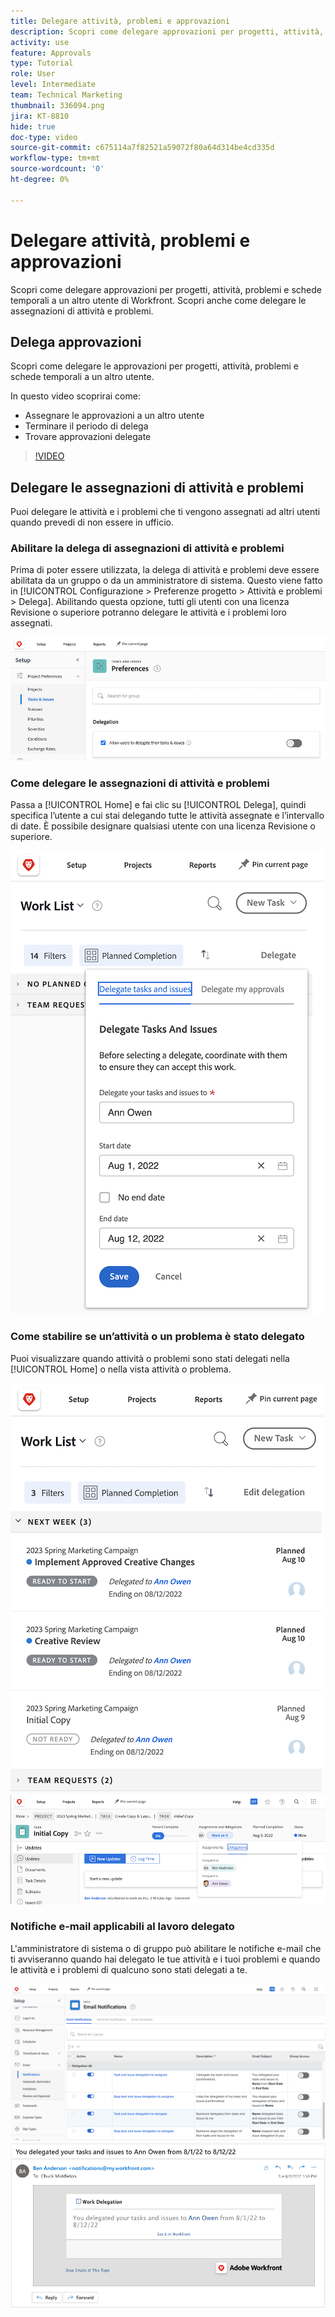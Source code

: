 ```yaml
---
title: Delegare attività, problemi e approvazioni
description: Scopri come delegare approvazioni per progetti, attività, problemi e schede temporali a un altro utente di Workfront. Scopri anche come delegare le assegnazioni di attività e problemi.
activity: use
feature: Approvals
type: Tutorial
role: User
level: Intermediate
team: Technical Marketing
thumbnail: 336094.png
jira: KT-8810
hide: true
doc-type: video
source-git-commit: c675114a7f82521a59072f80a64d314be4cd335d
workflow-type: tm+mt
source-wordcount: '0'
ht-degree: 0%

---
```


# Delegare attività, problemi e approvazioni

Scopri come delegare approvazioni per progetti, attività, problemi e schede temporali a un altro utente di Workfront. Scopri anche come delegare le assegnazioni di attività e problemi.

## Delega approvazioni

Scopri come delegare le approvazioni per progetti, attività, problemi e schede temporali a un altro utente.

In questo video scoprirai come:

* Assegnare le approvazioni a un altro utente
* Terminare il periodo di delega
* Trovare approvazioni delegate

>[!VIDEO](https://video.tv.adobe.com/v/336094/?quality=12&learn=on)

<!---
learn more URLS
Delegate approval request
--->

## Delegare le assegnazioni di attività e problemi

Puoi delegare le attività e i problemi che ti vengono assegnati ad altri utenti quando prevedi di non essere in ufficio.

### Abilitare la delega di assegnazioni di attività e problemi

Prima di poter essere utilizzata, la delega di attività e problemi deve essere abilitata da un gruppo o da un amministratore di sistema. Questo viene fatto in [!UICONTROL Configurazione > Preferenze progetto > Attività e problemi > Delega]. Abilitando questa opzione, tutti gli utenti con una licenza Revisione o superiore potranno delegare le attività e i problemi loro assegnati.

![Schermata che mostra le preferenze di [!UICONTROL Configurazione] per la delega](assets/delegation-1.png)

### Come delegare le assegnazioni di attività e problemi

Passa a [!UICONTROL Home] e fai clic su [!UICONTROL Delega], quindi specifica l’utente a cui stai delegando tutte le attività assegnate e l’intervallo di date. È possibile designare qualsiasi utente con una licenza Revisione o superiore.

![Schermata che mostra la scheda Delega nella [!UICONTROL Home]](assets/delegation-2.png)

### Come stabilire se un’attività o un problema è stato delegato

Puoi visualizzare quando attività o problemi sono stati delegati nella [!UICONTROL Home] o nella vista attività o problema.

![Schermata che mostra l’assegnazione dell’attività delegata nella [!UICONTROL Home]](assets/delegation-4.png)
![Schermata che mostra l’assegnazione dell’attività delegata nella vista attività](assets/delegation-3.png)

### Notifiche e-mail applicabili al lavoro delegato

L&#39;amministratore di sistema o di gruppo può abilitare le notifiche e-mail che ti avviseranno quando hai delegato le tue attività e i tuoi problemi e quando le attività e i problemi di qualcuno sono stati delegati a te.

![Schermata che mostra la [!UICONTROL Configurazione] delle opzioni di notifica e-mail per la delega](assets/delegation-5.png)
![Schermata che mostra un’e-mail di delega del lavoro](assets/delegation-6.png)
